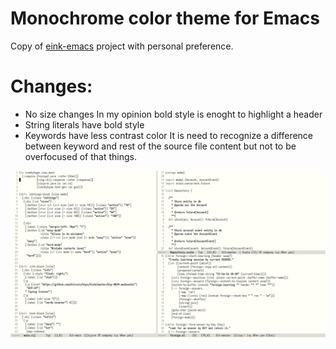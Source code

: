 # Monochrome color theme for Emacs

Copy of [eink-emacs](http://github.com/maio/eink-emacs) project with personal preference.

# Changes:

- No size changes
In my opinion bold style is enoght to highlight a header
- String literals have bold style
- Keywords have less contrast color
It is need to recognize a difference between keyword and rest of the source file content but not to be overfocused of that things.

![peink-theme](./peink-theme.png)
